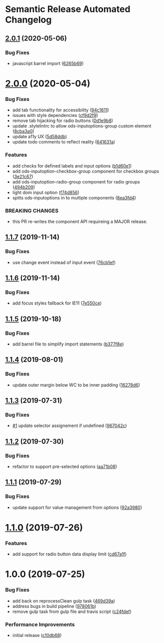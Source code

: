 # Semantic Release Automated Changelog

## [2.0.1](https://github.com/AlaskaAirlines/OrionStatelessComponents__ods-inputoptions/compare/v2.0.0...v2.0.1) (2020-05-06)


### Bug Fixes

* javascript barrel import ([6265b69](https://github.com/AlaskaAirlines/OrionStatelessComponents__ods-inputoptions/commit/6265b69f5038eb209f540b6a47b7c66670de5c75))

# [2.0.0](https://github.com/AlaskaAirlines/OrionStatelessComponents__ods-inputoptions/compare/v1.1.7...v2.0.0) (2020-05-04)


### Bug Fixes

* add tab functionality for accessibility ([94c1611](https://github.com/AlaskaAirlines/OrionStatelessComponents__ods-inputoptions/commit/94c16117b806b14a028e63db32ec7ae3bed5fdb0))
* issues with style dependencies ([cf9d2f9](https://github.com/AlaskaAirlines/OrionStatelessComponents__ods-inputoptions/commit/cf9d2f9251d9f0e99f5139c2cc32b519c0368935))
* remove tab hijacking for radio buttons ([0d1e9b8](https://github.com/AlaskaAirlines/OrionStatelessComponents__ods-inputoptions/commit/0d1e9b82f4619785acb5aaa30f5c71b18c960d1e))
* update .stylelintrc to allow ods-inputoptions-group custom element ([8cba3a0](https://github.com/AlaskaAirlines/OrionStatelessComponents__ods-inputoptions/commit/8cba3a0b3f4eb70609f6b2b1a4f04c80f8dc9c74))
* update a11y UX ([5d58ddb](https://github.com/AlaskaAirlines/OrionStatelessComponents__ods-inputoptions/commit/5d58ddb4239d1ee9f8475d254d991f462db785de))
* update todo comments to reflect reality ([641631a](https://github.com/AlaskaAirlines/OrionStatelessComponents__ods-inputoptions/commit/641631af3f33c1cdbe996b80f60a18737a691ef5))


### Features

* add checks for defined labels and input options ([b1d60e1](https://github.com/AlaskaAirlines/OrionStatelessComponents__ods-inputoptions/commit/b1d60e1f2dc83e936cf24c3f970c69069e79d8ae))
* add ods-inputoption-checkbox-group component for checkbox groups ([3e21c67](https://github.com/AlaskaAirlines/OrionStatelessComponents__ods-inputoptions/commit/3e21c677de41f26576afbf4ebb00a10e2435b771))
* add ods-inputoption-radio-group component for radio groups ([494b209](https://github.com/AlaskaAirlines/OrionStatelessComponents__ods-inputoptions/commit/494b209606eb8edcdaf1efe8963e7a11263ab0b1))
* light dom input option ([f74d856](https://github.com/AlaskaAirlines/OrionStatelessComponents__ods-inputoptions/commit/f74d856814073da2b014606a25def4fd90a2e2b4))
* splits ods-inputoptions in to multiple components ([8ea3fd4](https://github.com/AlaskaAirlines/OrionStatelessComponents__ods-inputoptions/commit/8ea3fd453302302ee220fcc6940a4adf25dd8034))


### BREAKING CHANGES

* this PR re-writes the component API requireing a MAJOR
release.

## [1.1.7](https://github.com/AlaskaAirlines/OrionStatelessComponents__ods-inputoptions/compare/v1.1.6...v1.1.7) (2019-11-14)


### Bug Fixes

* use change event instead of input event ([76cb1ef](https://github.com/AlaskaAirlines/OrionStatelessComponents__ods-inputoptions/commit/76cb1ef))

## [1.1.6](https://github.com/AlaskaAirlines/OrionStatelessComponents__ods-inputoptions/compare/v1.1.5...v1.1.6) (2019-11-14)


### Bug Fixes

* add focus styles fallback for IE11 ([7e550ce](https://github.com/AlaskaAirlines/OrionStatelessComponents__ods-inputoptions/commit/7e550ce))

## [1.1.5](https://github.com/AlaskaAirlines/OrionStatelessComponents__ods-inputoptions/compare/v1.1.4...v1.1.5) (2019-10-18)


### Bug Fixes

* add barrel file to simplify import statements ([b377f8e](https://github.com/AlaskaAirlines/OrionStatelessComponents__ods-inputoptions/commit/b377f8e))

## [1.1.4](https://github.com/AlaskaAirlines/OrionStatelessComponents__ods-inputoptions/compare/v1.1.3...v1.1.4) (2019-08-01)


### Bug Fixes

* update outer margin below WC to be inner padding ([16278d6](https://github.com/AlaskaAirlines/OrionStatelessComponents__ods-inputoptions/commit/16278d6))

## [1.1.3](https://github.com/AlaskaAirlines/OrionStatelessComponents__ods-inputoptions/compare/v1.1.2...v1.1.3) (2019-07-31)


### Bug Fixes

* [#1](https://github.com/AlaskaAirlines/OrionStatelessComponents__ods-inputoptions/issues/1) update selector assignement if undefined ([967042c](https://github.com/AlaskaAirlines/OrionStatelessComponents__ods-inputoptions/commit/967042c))

## [1.1.2](https://github.com/AlaskaAirlines/OrionStatelessComponents__ods-inputoptions/compare/v1.1.1...v1.1.2) (2019-07-30)


### Bug Fixes

* refactor to support pre-selected options ([aa71b08](https://github.com/AlaskaAirlines/OrionStatelessComponents__ods-inputoptions/commit/aa71b08))

## [1.1.1](https://github.com/AlaskaAirlines/OrionStatelessComponents__ods-inputoptions/compare/v1.1.0...v1.1.1) (2019-07-29)


### Bug Fixes

* update support for value management from options ([92a3980](https://github.com/AlaskaAirlines/OrionStatelessComponents__ods-inputoptions/commit/92a3980))

# [1.1.0](https://github.com/AlaskaAirlines/OrionStatelessComponents__ods-inputoptions/compare/v1.0.0...v1.1.0) (2019-07-26)


### Features

* add support for radio button data display limit ([cd67a1f](https://github.com/AlaskaAirlines/OrionStatelessComponents__ods-inputoptions/commit/cd67a1f))

# 1.0.0 (2019-07-25)


### Bug Fixes

* add back on reprocessClean gulp task ([469d39a](https://github.com/AlaskaAirlines/OrionStatelessComponents__ods-inputoptions/commit/469d39a))
* address bugs in build pipeline ([978061b](https://github.com/AlaskaAirlines/OrionStatelessComponents__ods-inputoptions/commit/978061b))
* remove gulp task from gulp file and travis script ([c24fdef](https://github.com/AlaskaAirlines/OrionStatelessComponents__ods-inputoptions/commit/c24fdef))


### Performance Improvements

* initial release ([c10db68](https://github.com/AlaskaAirlines/OrionStatelessComponents__ods-inputoptions/commit/c10db68))

